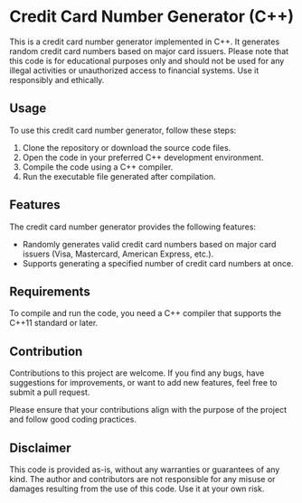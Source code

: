 # Credit Card Number Generator (C++)

This is a credit card number generator implemented in C++. It generates random credit card numbers based on major card issuers. Please note that this code is for educational purposes only and should not be used for any illegal activities or unauthorized access to financial systems. Use it responsibly and ethically.

## Usage

To use this credit card number generator, follow these steps:

1. Clone the repository or download the source code files.
2. Open the code in your preferred C++ development environment.
3. Compile the code using a C++ compiler.
4. Run the executable file generated after compilation.

## Features

The credit card number generator provides the following features:

- Randomly generates valid credit card numbers based on major card issuers (Visa, Mastercard, American Express, etc.).
- Supports generating a specified number of credit card numbers at once.

## Requirements

To compile and run the code, you need a C++ compiler that supports the C++11 standard or later.

## Contribution

Contributions to this project are welcome. If you find any bugs, have suggestions for improvements, or want to add new features, feel free to submit a pull request.

Please ensure that your contributions align with the purpose of the project and follow good coding practices.

## Disclaimer

This code is provided as-is, without any warranties or guarantees of any kind. The author and contributors are not responsible for any misuse or damages resulting from the use of this code. Use it at your own risk.
